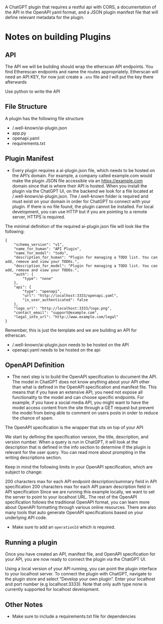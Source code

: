 A ChatGPT plugin that requires a restful api with CORS, a documentation of the API in the OpenAPI yaml format, and a 
JSON plugin manifest file that will define relevant metadata for the plugin.

# Notes on building Plugins

## API
The API we will be building should wrap the etherscan API endpoints. You find Etherescan endpoints and name the routes appropriately. Etherscan will need an API KEY, for now just create a `.env` file and I will put the key there afterwards

Use python to write the API

## File Structure
A plugin has the following file structure
- /.well-known/ai-plugin.json
- app.py
- openapi.yaml
- requirements.txt


## Plugin Manifest
* Every plugin requires a ai-plugin.json file, which needs to be hosted on the API’s domain. For example, a company called example.com would make the plugin JSON file accessible via an https://example.com domain since that is where their API is hosted. When you install the plugin via the ChatGPT UI, on the backend we look for a file located at /.well-known/ai-plugin.json. The /.well-known folder is required and must exist on your domain in order for ChatGPT to connect with your plugin. If there is no file found, the plugin cannot be installed. For local development, you can use HTTP but if you are pointing to a remote server, HTTPS is required.

The minimal definition of the required ai-plugin.json file will look like the following:
```
{
    "schema_version": "v1",
    "name_for_human": "API Plugin",
    "name_for_model": "todo",
    "description_for_human": "Plugin for managing a TODO list. You can add, remove and view your TODOs.",
    "description_for_model": "Plugin for managing a TODO list. You can add, remove and view your TODOs.",
    "auth": {
        "type": "none"
    },
    "api": {
        "type": "openapi",
        "url": "http://localhost:3333/openapi.yaml",
        "is_user_authenticated": false
    },
    "logo_url": "http://localhost:3333/logo.png",
    "contact_email": "support@example.com",
    "legal_info_url": "http://www.example.com/legal"
}
```
Remember, this is just the template and we are building an API for etherscan.

* /.well-known/ai-plugin.json needs to be hosted on the API
* openapi.yaml needs to be hosted on the api 

## OpenAPI Definition

* The next step is to build the OpenAPI specification to document the API. The model in ChatGPT does not know anything about your API other than what is defined in the OpenAPI specification and manifest file. This means that if you have an extensive API, you need not expose all functionality to the model and can choose specific endpoints. For example, if you have a social media API, you might want to have the model access content from the site through a GET request but prevent the model from being able to comment on users posts in order to reduce the chance of spam.

The OpenAPI specification is the wrapper that sits on top of your API

We start by defining the specification version, the title, description, and version number. When a query is run in ChatGPT, it will look at the description that is defined in the info section to determine if the plugin is relevant for the user query. You can read more about prompting in the writing descriptions section.

Keep in mind the following limits in your OpenAPI specification, which are subject to change:

200 characters max for each API endpoint description/summary field in API specification
200 characters max for each API param description field in API specification
Since we are running this example locally, we want to set the server to point to your localhost URL. The rest of the OpenAPI specification follows the traditional OpenAPI format, you can learn more about OpenAPI formatting through various online resources. There are also many tools that auto generate OpenAPI specifications based on your underlying API code.

* Make sure to add an `operationId` which is required.

## Running a plugin
Once you have created an API, manifest file, and OpenAPI specification for your API, you are now ready to connect the plugin via the ChatGPT UI.

Using a local version of your API running, you can point the plugin interface to your localhost server. To connect the plugin with ChatGPT, navigate to the plugin store and select “Develop your own plugin”. Enter your localhost and port number (e.g localhost:3333). Note that only auth type none is currently supported for localhost development.

## Other Notes
* Make sure to include a requirements.txt file for dependencies